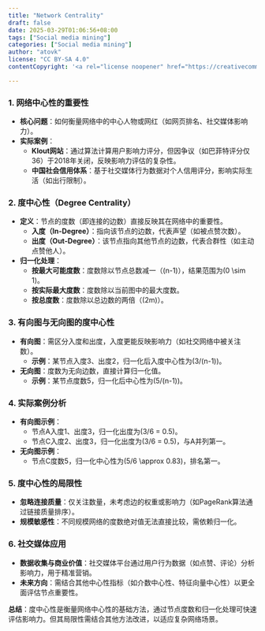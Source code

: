 ```yaml
---
title: "Network Centrality"
draft: false
date: 2025-03-29T01:06:56+08:00
tags: ["Social media mining"]
categories: ["Social media mining"]
author: "atovk"
license: "CC BY-SA 4.0"
contentCopyright: '<a rel="license noopener" href="https://creativecommons.org/licenses/by-sa/4.0" target="_blank">CC BY-SA 4.0</a>'

---
```



### **1. 网络中心性的重要性**

- **核心问题**：如何衡量网络中的中心人物或网红（如网页排名、社交媒体影响力）。
- **实际案例**：
  - **Klout网站**：通过算法计算用户影响力评分，但因争议（如巴菲特评分仅36）于2018年关闭，反映影响力评估的复杂性。
  - **中国社会信用体系**：基于社交媒体行为数据对个人信用评分，影响实际生活（如出行限制）。

### **2. 度中心性（Degree Centrality）**

- **定义**：节点的度数（即连接的边数）直接反映其在网络中的重要性。
  - **入度（In-Degree）**：指向该节点的边数，代表声望（如被点赞次数）。
  - **出度（Out-Degree）**：该节点指向其他节点的边数，代表合群性（如主动点赞他人）。
- **归一化处理**：
  - **按最大可能度数**：度数除以节点总数减一（\(n-1\)），结果范围为\(0 \sim 1\)。
  - **按实际最大度数**：度数除以当前图中的最大度数。
  - **按总度数**：度数除以总边数的两倍（\(2m\)）。

### **3. 有向图与无向图的度中心性**

- **有向图**：需区分入度和出度，入度更能反映影响力（如社交网络中被关注数）。
  - **示例**：某节点入度3、出度2，归一化后入度中心性为\(3/(n-1)\)。
- **无向图**：度数为无向边数，直接计算归一化值。
  - **示例**：某节点度数5，归一化后中心性为\(5/(n-1)\)。

### **4. 实际案例分析**

- **有向图示例**：
  - 节点A入度1、出度3，归一化出度为\(3/6 = 0.5\)。
  - 节点C入度2、出度3，归一化出度为\(3/6 = 0.5\)，与A并列第一。
- **无向图示例**：
  - 节点C度数5，归一化中心性为\(5/6 \approx 0.83\)，排名第一。

### **5. 度中心性的局限性**

- **忽略连接质量**：仅关注数量，未考虑边的权重或影响力（如PageRank算法通过链接质量排序）。
- **规模敏感性**：不同规模网络的度数绝对值无法直接比较，需依赖归一化。

### **6. 社交媒体应用**

- **数据收集与商业价值**：社交媒体平台通过用户行为数据（如点赞、评论）分析影响力，用于精准营销。
- **未来方向**：需结合其他中心性指标（如介数中心性、特征向量中心性）以更全面评估节点重要性。

**总结**：度中心性是衡量网络中心性的基础方法，通过节点度数和归一化处理可快速评估影响力。但其局限性需结合其他方法改进，以适应复杂网络场景。
